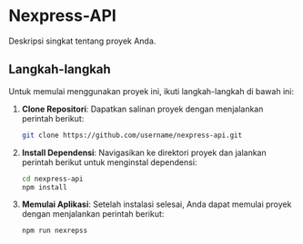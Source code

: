 # Nexpress-API

Deskripsi singkat tentang proyek Anda.

## Langkah-langkah

Untuk memulai menggunakan proyek ini, ikuti langkah-langkah di bawah ini:

1. **Clone Repositori**:
   Dapatkan salinan proyek dengan menjalankan perintah berikut:

   ```bash
   git clone https://github.com/username/nexpress-api.git
   ```

2. **Install Dependensi**:
   Navigasikan ke direktori proyek dan jalankan perintah berikut untuk menginstal dependensi:

   ```bash
   cd nexpress-api
   npm install

   ```

3. **Memulai Aplikasi**:
   Setelah instalasi selesai, Anda dapat memulai proyek dengan menjalankan perintah berikut:

   ```bash
   npm run nexrepss


   ```
